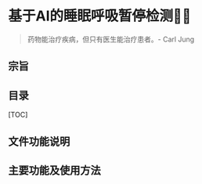 # 基于AI的睡眠呼吸暂停检测🧑‍⚕️

>药物能治疗疾病，但只有医生能治疗患者。- Carl Jung



## 宗旨





## 目录

[TOC]

## 文件功能说明



## 主要功能及使用方法
